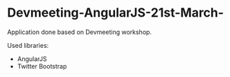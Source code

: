 # Devmeeting-AngularJS-21st-March-
Application done based on Devmeeting workshop.

Used libraries:
- AngularJS
- Twitter Bootstrap
